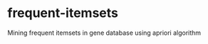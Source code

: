 frequent-itemsets
=================

Mining frequent itemsets in gene database using apriori algorithm
